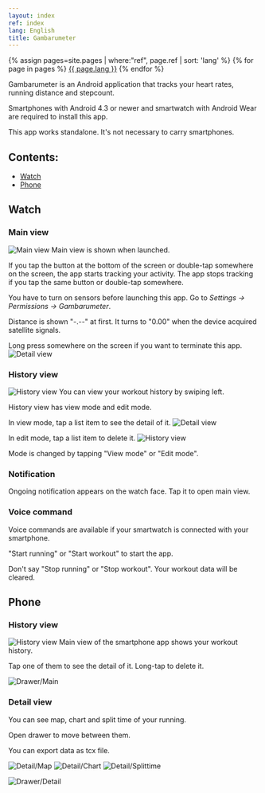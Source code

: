 ```yaml
---
layout: index
ref: index
lang: English
title: Gambarumeter
---
```


<div class="language-block">
        {% assign pages=site.pages | where:"ref", page.ref | sort: 'lang' %}
        {% for page in pages %}
          <span class="language">
            <a href="{{ page.url }}" class="{{ page.lang }}">{{ page.lang }}</a>
          </span>
        {% endfor %}
</div>

Gambarumeter is an Android application that tracks your heart rates, running distance and stepcount.

Smartphones with Android 4.3 or newer and smartwatch with Android Wear are required to install this app.

This app works standalone. It's not necessary to carry smartphones.

## Contents:

- [Watch](#Watch)
- [Phone](#Phone)

## Watch<a name="Watch"></a>

### Main view

![Main view](screenshots/watch-main.png)
Main view is shown when launched.

If you tap the button at the bottom of the screen or double-tap somewhere on the screen, the app starts tracking your activity.
The app stops tracking if you tap the same button or double-tap somewhere.

You have to turn on sensors before launching this app.
Go to *Settings -> Permissions -> Gambarumeter*.

Distance is shown "-.--" at first. It turns to "0.00" when the device acquired satellite signals.

Long press somewhere on the screen if you want to terminate this app.
![Detail view](screenshots/watch-quit.png)

### History view

![History view](screenshots/watch-history-view.png)
You can view your workout history by swiping left.

History view has view mode and edit mode.

In view mode, tap a list item to see the detail of it.
![Detail view](screenshots/watch-detail.png)

In edit mode, tap a list item to delete it.
![History view](screenshots/watch-history-edit.png)

Mode is changed by tapping "View mode" or "Edit mode".


### Notification

Ongoing notification appears on the watch face. Tap it to open main view.


### Voice command

Voice commands are available if your smartwatch is connected with your smartphone.

"Start running" or "Start workout" to start the app.

Don't say "Stop running" or "Stop workout". Your workout data will be cleared.

## Phone<a name="Phone"></a>

### History view
![History view](screenshots/phone-history.png)
Main view of the smartphone app shows your workout history.

Tap one of them to see the detail of it.
Long-tap to delete it.

![Drawer/Main](screenshots/phone-drawer-main.png)

### Detail view

You can see map, chart and split time of your running.

Open drawer to move between them.

You can export data as tcx file.

![Detail/Map](screenshots/phone-map.png)
![Detail/Chart](screenshots/phone-chart.png)
![Detail/Splittime](screenshots/phone-splittime.png)

![Drawer/Detail](screenshots/phone-drawer-detail.png)
